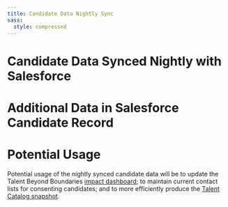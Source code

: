 ```yaml
---
title: Candidate Data Nightly Sync  
sass:
  style: compressed
---
```


# Candidate Data Synced Nightly with Salesforce

# Additional Data in Salesforce Candidate Record 

# Potential Usage

Potential usage of the nightly synced candidate data will be to update the Talent Beyond 
Boundaries <a href="https://tbb.sopact.com/superset/dashboard/p/6oA7PE4BRrx/">impact dashboard</a>;
to maintain current contact lists for consenting candidates; and to more efficiently produce the
<a href="https://www.talentbeyondboundaries.org/talent-snapshot?">Talent Catalog snapshot</a>.

